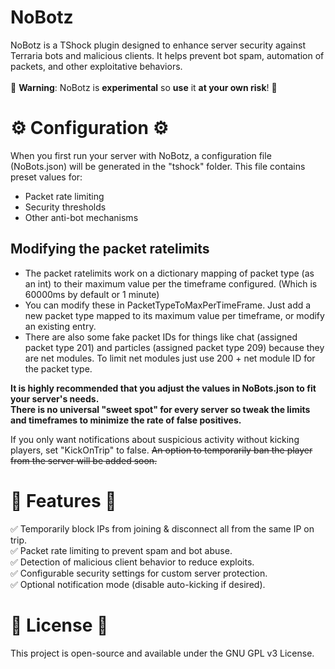 # NoBotz
 NoBotz is a TShock plugin designed to enhance server security against Terraria bots and malicious clients. It helps prevent bot spam, automation of packets, and other exploitative behaviors. <br><br>
 🚨 **Warning**: NoBotz is **experimental** so **use** it **at your own risk**! 🚨 

 # ⚙️ Configuration ⚙️
 When you first run your server with NoBotz, a configuration file (NoBots.json) will be generated in the "tshock" folder. This file contains preset values for:
  - Packet rate limiting
  - Security thresholds
  - Other anti-bot mechanisms

 ## Modifying the packet ratelimits <br>
 - The packet ratelimits work on a dictionary mapping of packet type (as an int) to their maximum value per the timeframe configured. (Which is 60000ms by default or 1 minute) <br>
 - You can modify these in PacketTypeToMaxPerTimeFrame. Just add a new packet type mapped to its maximum value per timeframe, or modify an existing entry. <br>
 - There are also some fake packet IDs for things like chat (assigned packet type 201) and particles (assigned packet type 209) because they are net modules. To limit net modules just use 200 + net module ID for the packet type.
 
 **It is highly recommended that you adjust the values in NoBots.json to fit your server's needs. <br>
 There is no universal "sweet spot" for every server so tweak the limits and timeframes to minimize the rate of false positives.**

 If you only want notifications about suspicious activity without kicking players, set "KickOnTrip" to false. ~~An option to temporarily ban the player from the server will be added soon.~~

 # 🚀 Features 🚀
 ✅ Temporarily block IPs from joining & disconnect all from the same IP on trip. <br>
 ✅ Packet rate limiting to prevent spam and bot abuse. <br>
 ✅ Detection of malicious client behavior to reduce exploits. <br>
 ✅ Configurable security settings for custom server protection. <br>
 ✅ Optional notification mode (disable auto-kicking if desired). <br>

 # 📜 License 📜
 This project is open-source and available under the GNU GPL v3 License.
